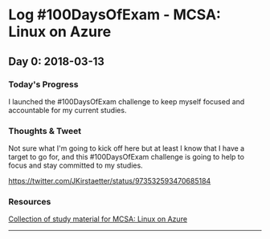 # Log #100DaysOfExam - MCSA: Linux on Azure

## Day 0: 2018-03-13

### Today's Progress
I launched the #100DaysOfExam challenge to keep myself focused and accountable for my current studies.

### Thoughts & Tweet
Not sure what I'm going to kick off here but at least I know that I have a target to go for, and this #100DaysOfExam challenge is going to help to focus and stay committed to my studies.

https://twitter.com/JKirstaetter/status/973532593470685184

### Resources
[Collection of study material for MCSA: Linux on Azure](../resources/Microsoft/mcsa-linux-on-azure.md)

---- 